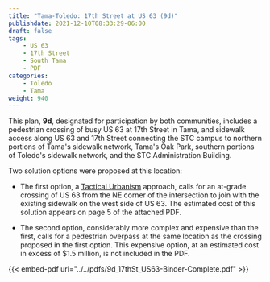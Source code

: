 ```yaml
---
title: "Tama-Toledo: 17th Street at US 63 (9d)"
publishdate: 2021-12-10T08:33:29-06:00
draft: false
tags:
    - US 63
    - 17th Street
    - South Tama
    - PDF
categories:
    - Toledo
    - Tama
weight: 940
---
```

This plan, **9d**, designated for participation by both communities, includes a pedestrian crossing of busy US 63 at 17th Street in Tama, and sidewalk access along US 63 and 17th Street connecting the STC campus to northern portions of Tama's sidewalk network, Tama's Oak Park, southern portions of Toledo's sidewalk network, and the STC Administration Building.  

Two solution options were proposed at this location:

  - The first option, a [Tactical Urbanism](http://tacticalurbanismguide.com/about/) approach, calls for an at-grade crossing of US 63 from the NE corner of the intersection to join with the existing sidewalk on the west side of US 63.  The estimated cost of this solution appears on page 5 of the attached PDF.

  - The second option, considerably more complex and expensive than the first, calls for a pedestrian overpass at the same location as the crossing proposed in the first option. This expensive option, at an estimated cost in excess of $1.5 million, is not included in the PDF.

{{< embed-pdf url="../../pdfs/9d_17thSt_US63-Binder-Complete.pdf" >}}

